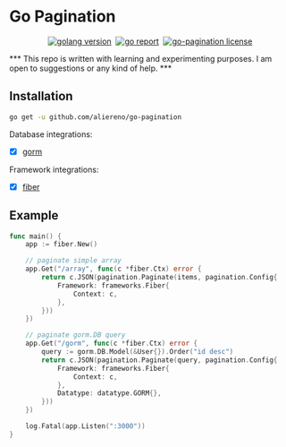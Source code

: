 # Go Pagination
<p align="center">
    <a href="https://pkg.go.dev/github.com/aliereno/go-pagination" target="_blank"><img src="https://img.shields.io/github/go-mod/go-version/aliereno/go-pagination?style=for-the-badge&logo=go" alt="golang version" /></a>&nbsp;
    <a href="https://goreportcard.com/report/github.com/aliereno/go-pagination" target="_blank"><img src="https://goreportcard.com/badge/github.com/aliereno/go-pagination?style=for-the-badge&logo=none" alt="go report" /></a>&nbsp;
    <a href="https://github.com/aliereno/go-pagination/blob/master/LICENSE" target="_blank"><img src="https://img.shields.io/badge/LICENSE-MIT-red?style=for-the-badge&logo=none" alt="go-pagination license" /></a>
</p>

*** This repo is written with learning and experimenting purposes. I am open to suggestions or any kind of help. ***

## Installation

```bash
go get -u github.com/aliereno/go-pagination
```


Database integrations:

- [X] [gorm](https://github.com/go-gorm/gorm)

Framework integrations:

- [X] [fiber](https://github.com/gofiber/fiber)

## Example

```go
func main() {
	app := fiber.New()

	// paginate simple array
	app.Get("/array", func(c *fiber.Ctx) error {
		return c.JSON(pagination.Paginate(items, pagination.Config{
			Framework: frameworks.Fiber{
				Context: c,
			},
		}))
	})

	// paginate gorm.DB query
	app.Get("/gorm", func(c *fiber.Ctx) error {
		query := gorm.DB.Model(&User{}).Order("id desc")
		return c.JSON(pagination.Paginate(query, pagination.Config{
			Framework: frameworks.Fiber{
				Context: c,
			},
			Datatype: datatype.GORM{},
		}))
	})

	log.Fatal(app.Listen(":3000"))
}
```
